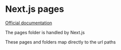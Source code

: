# Next.js pages

[Official documentation](https://nextjs.org/docs/basic-features/pages)


The pages folder is handled by Next.js

These pages and folders map directly to the url paths